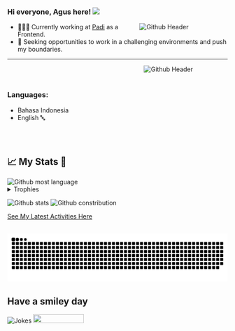 

<!-- ## Dynamic Quotes 📜:

[![Readme Quotes](https://quotes-github-readme.vercel.app/api?type=horizontal&theme=light)](https://github.com/piyushsuthar/github-readme-quotes) -->

<!-- <b> "Sleep😴 To Program Your Subconscious Space"</b> -->

### Hi everyone, Agus here! <img src="https://media.giphy.com/media/hvRJCLFzcasrR4ia7z/giphy.gif" width="25">

<img width="40%" align="right" alt="Github Header" src="Images/git-header.svg" />


- 👨🏻‍💻 Currently working at <a href="https://www.padiumkm.id/" target="_blank">Padi</a> as a Frontend.
- 🔭 Seeking opportunities to work in a challenging environments and push my boundaries.

---

<picture>
  <source media="(prefers-color-scheme: dark)" srcset="Images/coding_2.gif">
  <source media="(prefers-color-scheme: light)" srcset="/Images/coding.gif" />
  <img width="38%" align="right" alt="Github Header" src="Images/coding_2.gif" />
</picture>

<br><br>

<h3 align="left">Languages:</h3>

- Bahasa Indonesia
- English 🔤

<br>
<br>

## &#x1f4c8; My Stats 🎯
 
<!-- <h3 align="left">Profile Views: 🧐</h3>
  
![Profile views](https://gpvc.arturio.dev/guswawan) -->

<picture>
  <source media="(prefers-color-scheme: dark)" srcset="https://github-readme-stats.vercel.app/api/top-langs/?username=guswawan&theme=chartreuse-dark">
  <source media="(prefers-color-scheme: light)" srcset="https://github-readme-stats.vercel.app/api/top-langs/?username=guswawan&theme=default" />
  <img alt="Github most language" src="https://github-readme-stats.vercel.app/api/top-langs/?username=guswawan&theme=chartreuse-dark" />
</picture>
  
<details><summary>Trophies</summary>
<p align="left">
<img width=900 src="https://github-profile-trophy.vercel.app/?username=guswawan&column=7&theme=gruvbox&no-frame=true"/>
</details>


<p align="left">

   <picture>
  	<source media="(prefers-color-scheme: dark)" srcset="https://github-readme-stats.vercel.app/api?username=guswawan&show_icons=true&theme=chartreuse-dark&count_private=true&include_all_commits=true">
   	<source media="(prefers-color-scheme: light)" srcset="https://github-readme-stats.vercel.app/api?username=guswawan&show_icons=true&theme=default&count_private=true&include_all_commits=false" />
   	<img width="48%" alt="Github stats" src="https://github-readme-stats.vercel.app/api?username=guswawan&show_icons=true&theme=chartreuse-dark&count_private=true&include_all_commits=false" />
  </picture>
 
 <picture>
   <source media="(prefers-color-scheme: dark)" srcset="https://github-readme-streak-stats.herokuapp.com/?user=guswawan&theme=chartreuse-dark">
   <source media="(prefers-color-scheme: light)" srcset="https://github-readme-streak-stats.herokuapp.com/?user=guswawan&theme=default" />
   <img width="48%" alt="Github constribution" src="https://github-readme-streak-stats.herokuapp.com/?user=guswawan&theme=chartreuse-dark" />
 </picture>
</p>

<a href="https://gitstalk.netlify.app/guswawan/" target="_blank"> See My Latest Activities Here</a>

<br />

<picture>
  <source media="(prefers-color-scheme: dark)" srcset="https://raw.githubusercontent.com/pemudakoding/pemudakoding/output/github-snake-dark.svg">
  <source media="(prefers-color-scheme: light)" srcset="https://raw.githubusercontent.com/pemudakoding/pemudakoding/output/github-snake.svg">
  <img alt="github-snake" src="https://raw.githubusercontent.com/pemudakoding/pemudakoding/output/github-snake-dark.svg">
</picture>

## Have a smiley day <br>

<p>
  <picture width="48%">
    <source media="(prefers-color-scheme: dark)" srcset="https://readme-jokes.vercel.app/api">
    <source media="(prefers-color-scheme: light)" srcset="https://readme-jokes.vercel.app/api?theme=vue" />
    <img alt="Jokes" src="https://readme-jokes.vercel.app/api" />
  </picture>
<img width="48%" height="1%" src="https://media.giphy.com/media/O51MQ3DduOcGW6ofR3/giphy.gif" width="200" height="200" frameBorder="0" class="giphy-embed" allowFullScreen></img>
<br/>
</p>
  
<!-- <h2 align='center'>Support Me By Starring ⭐ Some Of My Repositories</h2> -->
